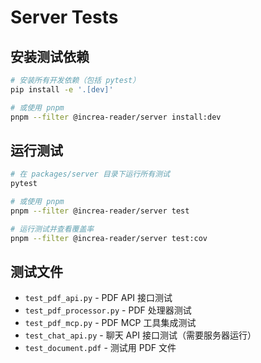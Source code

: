 # Server Tests

## 安装测试依赖

```bash
# 安装所有开发依赖（包括 pytest）
pip install -e '.[dev]'

# 或使用 pnpm
pnpm --filter @increa-reader/server install:dev
```

## 运行测试

```bash
# 在 packages/server 目录下运行所有测试
pytest

# 或使用 pnpm
pnpm --filter @increa-reader/server test

# 运行测试并查看覆盖率
pnpm --filter @increa-reader/server test:cov
```

## 测试文件

- `test_pdf_api.py` - PDF API 接口测试
- `test_pdf_processor.py` - PDF 处理器测试
- `test_pdf_mcp.py` - PDF MCP 工具集成测试
- `test_chat_api.py` - 聊天 API 接口测试（需要服务器运行）
- `test_document.pdf` - 测试用 PDF 文件
